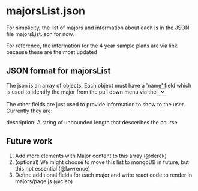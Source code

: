# majorsList.json

For simplicity, the list of majors and information about each is in the JSON file 
majorsList.json for now.

For reference, the information for the 4 year sample plans are via link because these are the most updated

## JSON format for majorsList

The json is an array of objects. Each object must have a 'name' field which is 
used to identify the major from the pull down menu via the <select> html tag

The other fields are just used to provide information to show to the user. 
Currently they are:

description: A string of unbounded length that desceribes the course

## Future work

1. Add more elements with Major content to this array (@derek)
2. (optional) We might choose to move this list to mongoDB in future, but this not essential (@lawrence)
3. Define additional fields for each major and write react code to render in majors/page.js (@cleo)